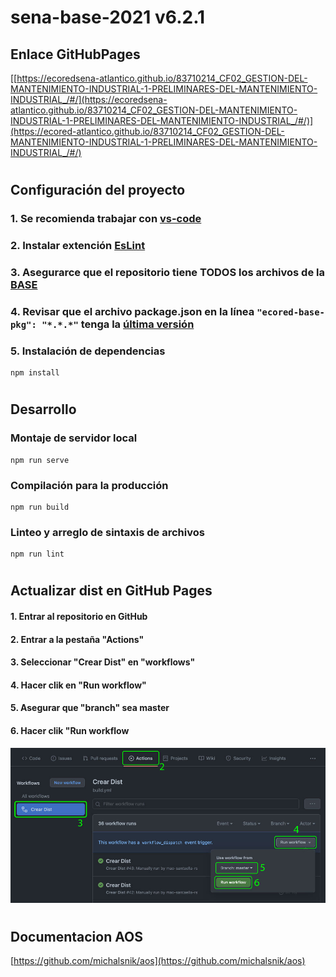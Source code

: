 # **sena-base-2021 v6.2.1**

## **Enlace GitHubPages**

[[https://ecoredsena-atlantico.github.io/83710214_CF02_GESTION-DEL-MANTENIMIENTO-INDUSTRIAL-1-PRELIMINARES-DEL-MANTENIMIENTO-INDUSTRIAL_/#/](https://ecoredsena-atlantico.github.io/83710214_CF02_GESTION-DEL-MANTENIMIENTO-INDUSTRIAL-1-PRELIMINARES-DEL-MANTENIMIENTO-INDUSTRIAL_/#/)](https://ecored-atlantico.github.io/83710214_CF02_GESTION-DEL-MANTENIMIENTO-INDUSTRIAL-1-PRELIMINARES-DEL-MANTENIMIENTO-INDUSTRIAL_/#/)

#

## **Configuración del proyecto**

### 1. Se recomienda trabajar con [vs-code](https://code.visualstudio.com/)

### 2. Instalar extención [EsLint](https://marketplace.visualstudio.com/items?itemName=dbaeumer.vscode-eslint)

### 3. Asegurarce que el repositorio tiene TODOS los archivos de la [BASE](https://github.com/ECORED-SENA/ECORED-BASE-2021)

### 4. Revisar que el archivo package.json en la línea ``"ecored-base-pkg": "*.*.*"`` tenga la [última versión](https://www.npmjs.com/package/ecored-base-pkg)

### 5. Instalación de dependencias

```
npm install
```
#
## **Desarrollo**

### Montaje de servidor local

```
npm run serve
```

### Compilación para la producción

```
npm run build
```

### Linteo y arreglo de sintaxis de archivos

```
npm run lint
```

#

## **Actualizar dist en GitHub Pages**

#### 1. Entrar al repositorio en GitHub

#### 2. Entrar a la pestaña "Actions"

#### 3. Seleccionar "Crear Dist" en "workflows"

#### 4. Hacer clik en "Run workflow"

#### 5. Asegurar que "branch" sea master

#### 6. Hacer clik "Run workflow

![instrucciones despues del primer push](src/assets/template/pasos.jpg 'Title')

#

## **Documentacion AOS**
[https://github.com/michalsnik/aos](https://github.com/michalsnik/aos)
